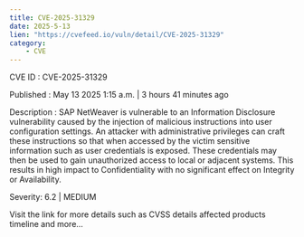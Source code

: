 ```yaml
---
title: CVE-2025-31329
date: 2025-5-13
lien: "https://cvefeed.io/vuln/detail/CVE-2025-31329"
category:
    - CVE
---
```


CVE ID : CVE-2025-31329

Published :  May 13
2025
1:15 a.m. | 3 hours
41 minutes ago

Description : SAP NetWeaver is vulnerable to an Information Disclosure vulnerability caused by the injection of malicious instructions into user configuration settings. An attacker with administrative privileges can craft these instructions so that when accessed by the victim
sensitive information such as user credentials is exposed. These credentials may then be used to gain unauthorized access to local or adjacent systems. This results in high impact to Confidentiality
with no significant effect on Integrity or Availability.

Severity: 6.2 | MEDIUM

Visit the link for more details
such as CVSS details
affected products
timeline
and more...
